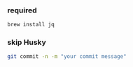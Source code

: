 ### required

```bash
brew install jq
```

### skip Husky

```sh
git commit -n -m "your commit message"
```
